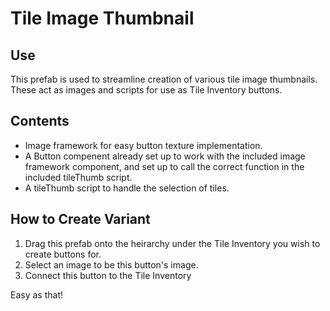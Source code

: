 # Tile Image Thumbnail

## Use

This prefab is used to streamline creation of various tile image thumbnails. These act as images and scripts for use as Tile Inventory buttons.

## Contents

* Image framework for easy button texture implementation.
* A Button compenent already set up to work with the included image framework component, and set up to call the correct function in the included tileThumb script.
* A tileThumb script to handle the selection of tiles.

## How to Create Variant

1. Drag this prefab onto the heirarchy under the Tile Inventory you wish to create buttons for.
2. Select an image to be this button's image.
3. Connect this button to the Tile Inventory

Easy as that!